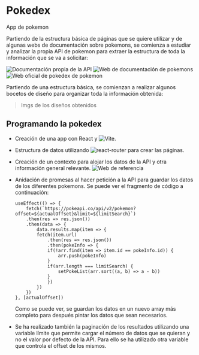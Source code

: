 # Pokedex

App de pokemon

Partiendo de la estructura básica de páginas que se quiere utilizar y de algunas webs de documentación sobre pokemons, se comienza a estudiar y analizar la propia API de pokemon para extraer la estructura de toda la información que se va a solicitar:

![Documentación propia de la API](https://pokeapi.co/docs/v2)
![Web de documentación de pokemons](https://pokemon.fandom.com/es/wiki)
![Web oficial de pokedex de pokemon](https://pokemon.com/es/pokedex)

Partiendo de una estructura básica, se comienzan a realizar algunos bocetos de diseño para organizar toda la información obtenida:

> Imgs de los diseños obtenidos

## Programando la pokedex

+ Creación de una app con React y ![Vite](https://vitejs.dev/guide).

+ Estructura de datos utilizando ![react-router](https://reactrouter.com/en/main/start/tutorial) para crear las páginas.

+ Creación de un contexto para alojar los datos de la API y otra información general relevante. ![Web de referencia](https://react.dev/reference/react/createContext)

+ Anidación de promesas al hacer petición a la API para guardar los datos de los diferentes pokemons. Se puede ver el fragmento de código a continuación:

    ```
    useEffect(() => {
        fetch(`https://pokeapi.co/api/v2/pokemon?offset=${actualOffset}&limit=${limitSearch}`)
        .then(res => res.json())
        .then(data => {
            data.results.map(item => {
            fetch(item.url)
                .then(res => res.json())
                .then(pokeInfo => {
                if(!arr.find(item => item.id == pokeInfo.id)) {
                    arr.push(pokeInfo)
                }
                if(arr.length === limitSearch) {
                    setPokeList(arr.sort((a, b) => a - b))
                }
                })
            })
        })
    }, [actualOffset])
    ```

    Como se puede ver, se guardan los datos en un nuevo array más completo para después pintar los datos que sean necesarios.

+ Se ha realizado también la paginación de los resultados utilizando una variable límite que permite cargar el número de datos que se quieran y no el valor por defecto de la API. Para ello se ha utilizado otra variable que controla el offset de los mismos.